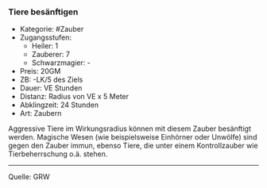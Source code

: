 ### Tiere besänftigen

- Kategorie: #Zauber
- Zugangsstufen:
  - Heiler: 1
  - Zauberer: 7
  - Schwarzmagier: -
- Preis: 20GM
- ZB: -LK/5 des Ziels
- Dauer: VE Stunden
- Distanz: Radius von VE x 5 Meter
- Abklingzeit: 24 Stunden
- Art: Zaubern

Aggressive Tiere im Wirkungsradius können mit diesem Zauber besänftigt werden. Magische Wesen (wie beispielsweise Einhörner oder Unwölfe) sind gegen den Zauber immun, ebenso Tiere, die unter einem Kontrollzauber wie Tierbeherrschung o.ä. stehen.

---

Quelle: GRW
